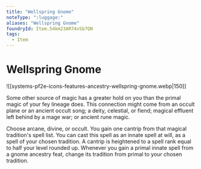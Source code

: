 ```yaml
---
title: "Wellspring Gnome"
noteType: ":luggage:"
aliases: "Wellspring Gnome"
foundryId: Item.54km23AR74vSb7QN
tags:
  - Item
---
```


# Wellspring Gnome
![[systems-pf2e-icons-features-ancestry-wellspring-gnome.webp|150]]

Some other source of magic has a greater hold on you than the primal magic of your fey lineage does. This connection might come from an occult plane or an ancient occult song; a deity, celestial, or fiend; magical effluent left behind by a mage war; or ancient rune magic.

Choose arcane, divine, or occult. You gain one cantrip from that magical tradition's spell list. You can cast this spell as an innate spell at will, as a spell of your chosen tradition. A cantrip is heightened to a spell rank equal to half your level rounded up. Whenever you gain a primal innate spell from a gnome ancestry feat, change its tradition from primal to your chosen tradition.
